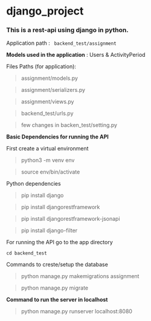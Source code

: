 # django_project
### This is a rest-api using django in python.

Application path : ``` backend_test/assignment```

**Models used in the application** : Users & ActivityPeriod

Files Paths (for application): 
> assignment/models.py

> assignment/serializers.py

> assignment/views.py

> backend_test/urls.py

> few changes in backen_test/setting.py
 
 
**Basic Dependencies for running the API**

First create a virtual environment
>python3 -m venv env

>source env/bin/activate

Python dependencies
>pip install django

>pip install djangorestframework

>pip install djangorestframework-jsonapi

>pip install django-filter

For running the API go to the app directory

```cd backend_test```
 
 Commands to creste/setup the database
 
>python manage.py makemigrations assignment

>python manage.py migrate


**Command to run the server in localhost**
> python manage.py runserver localhost:8080


 